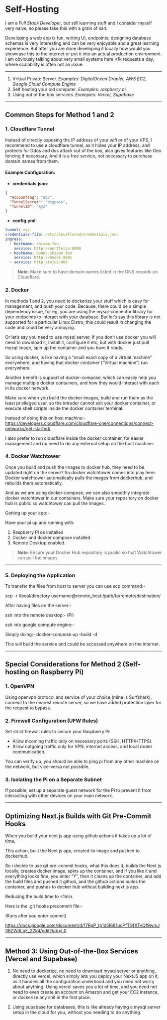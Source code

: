 # Self-Hosting 

I am a _Full Stack Developer_, but still learning stuff and I consider myself very naive, so please take this with a grain of salt.

Developing a web app is fun, writing UI, endpoints, designing database schemas is very interesting and can be very enjoyable and a great learning experience. But after you are done developing it locally how would you showcase this to the internet or  put it into an actual production environment. I am obviously talking about very small systems here <1k requests a day, where scalability is often not an issue. 


---

1. Virtual Private Server. 
*Examples: DigitalOcean Droplet, AWS EC2, Google Cloud Compute Engine*
2. Self hosting your old computer.
 *Examples: raspberry pi*
3. Using out of the box services. 
*Examples: Vercel, Supabase* 

---

## **Common Steps for Method 1 and 2**

### **1. Cloudflare Tunnel**
Instead of directly exposing the IP address of your wifi or of your VPS, I recommend to use a cloudflare tunnel, as it hides your IP address, and protects for Ddos and dos attack out of the box, also gives features like Geo fencing if necessary. And it is a free service, not necessary to purchase domain names from them.

#### **Example Configuration:**
- **credentials.json**:
```json
{
  "AccountTag": "abc",
  "TunnelSecret": "bigpass",
  "TunnelID": "xyz"
}
```

- **config.yml**:
```yaml
tunnel: xyz
credentials-file: /etc/cloudflared/credentials.json
ingress:
  - hostname: shivam.foo
    service: http://portfolio:8000   
  - hostname: books.shivam.foo
    service: http://books:8001
  - service: http_status:404
```

> **Note**: Make sure to have domain names listed in the DNS records on Cloudflare.

### **2. Docker**

In methods 1 and 2, you need to dockerize your stuff which is easy for management, and push your code. Because, there could be a simple dependency issue, for eg, you are using the mysql-connector library for your endpoints to interact with your database. But let’s say this library is not supported for a particular Linux Distro, this could result in changing the code and could be very annoying.

Or let’s say you need to use mysql server, if you don’t use docker you will need to download it, install it, configure it etc, but with docker just pull mysql image, spin up the container and you have it ready.

So using docker, is like having a “small exact copy of a virtual machine” everywhere, and having that docker container (“Virtual machine”) run everywhere. 

Another benefit is support of docker-compose, which can easily help you manage multiple docker containers, and how they would interact with each in its docker network.

Make sure when you build the docker images, build and run them as the least privileged user, so the intruder cannot exit your docker container, or execute shell scripts inside the docker container terminal.

Instead of doing this on host machine:-
https://developers.cloudflare.com/cloudflare-one/connections/connect-networks/get-started/

I also prefer to run cloudflare inside the docker container, for easier management and no need to do any external setup on the host machine.





### **4. Docker Watchtower**

Once you build and push the images to docker hub, they need to be updated right on the server? So docker watchtower comes into play here. Docker watchtower automatically pulls the images from dockerhub, and rebuilds them automatically. 

And as we are using docker-compose, we can also smoothly integrate docker watchtower in our containers. Make sure your repository on docker hub is public so watchtower can pull the images.

Getting up your app:-

Have your pi up and running with:
1. Raspberry Pi os installed
2. Docker and docker compose installed
3. Remote Desktop enabled.


> **Note**: Ensure your Docker Hub repository is public so that Watchtower can pull the images.

---

### **5. Deploying the Application**

To transfer the files from host to server you can use scp command:-

scp -r /local/directory username@remote_host:/path/to/remote/destination/

After having files on the server:-

ssh into the remote desktop:- (Pi)


ssh into google compute engine:-

Simply doing:- docker-compose up –build -d

This will build the service and could be accessed anywhere on the internet.  


---

## **Special Considerations for Method 2 (Self-hosting on Raspberry Pi)**

### **1. OpenVPN**
Using openvpn protocol and service of your choice (mine is Surfshark), connect to the nearest remote server, so we have added protection layer for the request to bypass.


### **2. Firewall Configuration (UFW Rules)**
Set strict firewall rules to secure your Raspberry Pi:
- Allow incoming traffic only on necessary ports (SSH, HTTP/HTTPS).
- Allow outgoing traffic only for VPN, internet access, and local router communication.

You can verify up, you should be able to ping pi from any other machine on the network, but vice-versa not possible.


### **3. Isolating the Pi on a Separate Subnet**
If possible, set up a separate guest network for the Pi to prevent it from interacting with other devices on your main network.

---

## **Optimizing Next.js Builds with Git Pre-Commit Hooks**

When you build your next js app using github actions it takes up a lot of time, 

This action, built the Next js app, created its image and pushed to dockerhub.



So i decide to use git pre-commit hooks, what this does it, builds the Next js locally, creates docker image, spins up the container, and if you like it and everything looks fine, you enter “Y”, then it cleans up the container, and add the build files and pushed it github, and the github actions builds the container, and pushes to docker hub without building next js app.

Reducing the build time to <1min.



Here is the .git hooks precommit file:-

(Runs after you enter commit)

https://docs.google.com/document/d/17RpP_tp1d5I681uoPfTGfXTvQf9wmJ3BZWdLqE_22k4/edit?tab=t.0




---

## **Method 3: Using Out-of-the-Box Services (Vercel and Supabase)**

1. No need to dockerize, no need to download mysql server or anything, directly use vercel, which simply lets you deploy your NextJS app on it, as it handles all the configuration underhood and you need not worry about anything. Using vercel saves you a lot of time, and you need not need to even create an account on Amazon and get your EC2 instance, or dockerize any shit in the first place.

2. Using supabase for databases, this is like already having a mysql server setup in the cloud for you, without you needing to do anything.
